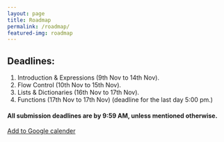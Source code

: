 ```yaml
---
layout: page
title: Roadmap
permalink: /roadmap/
featured-img: roadmap
---
```


## Deadlines:
1. Introduction & Expressions (9th Nov to 14th Nov).
2. Flow Control (10th Nov to 15th Nov).
3. Lists & Dictionaries (16th Nov to 17th Nov).
4. Functions (17th Nov to 17th Nov) (deadline for the last day 5:00 pm.)

#### All submission deadlines are by 9:59 AM, unless mentioned otherwise.

[Add to Google calender](https://calendar.google.com/calendar?cid=YnFpbWdhZ3N2aGRwNDRtOGZqZDAxcThhNXNAZ3JvdXAuY2FsZW5kYXIuZ29vZ2xlLmNvbQ)
